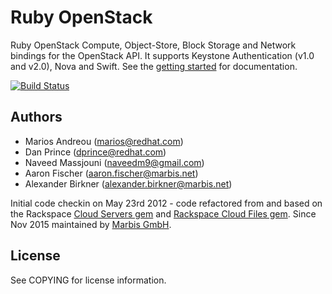 # Ruby OpenStack

Ruby OpenStack Compute, Object-Store, Block Storage and Network bindings for the OpenStack API. It supports Keystone Authentication (v1.0 and v2.0), Nova and Swift. See the [getting started](https://github.com/ruby-openstack/ruby-openstack/wiki) for documentation.

[![Build Status](https://travis-ci.org/ruby-openstack/ruby-openstack.svg?branch=master)](https://travis-ci.org/ruby-openstack/ruby-openstack)

## Authors

* Marios Andreou (marios@redhat.com)
* Dan Prince (dprince@redhat.com)
* Naveed Massjouni (naveedm9@gmail.com)
* Aaron Fischer (aaron.fischer@marbis.net)
* Alexander Birkner (alexander.birkner@marbis.net)

Initial code checkin on May 23rd 2012 - code refactored from and based on the Rackspace [Cloud Servers gem](https://github.com/rackspace/ruby-openstack-compute) and [Rackspace Cloud Files gem](https://github.com/rackspace/ruby-cloudfiles). Since Nov 2015 maintained by [Marbis GmbH](http://nitrado.net/).

## License

See COPYING for license information.
